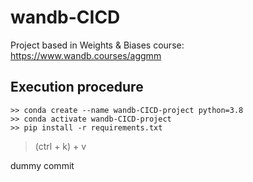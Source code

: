 # wandb-CICD
Project based in Weights &amp; Biases course: https://www.wandb.courses/aggmm

## Execution procedure

```
>> conda create --name wandb-CICD-project python=3.8
>> conda activate wandb-CICD-project
>> pip install -r requirements.txt 

```

> (ctrl + k) + v

dummy commit
